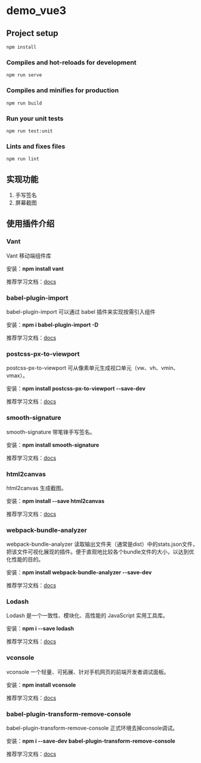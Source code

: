 # demo_vue3

## Project setup

```
npm install
```

### Compiles and hot-reloads for development

```
npm run serve
```

### Compiles and minifies for production

```
npm run build
```

### Run your unit tests

```
npm run test:unit
```

### Lints and fixes files

```
npm run lint
```

## 实现功能

1. 手写签名
2. 屏幕截图

## 使用插件介绍

### Vant

Vant 移动端组件库

安装：**npm install vant**

推荐学习文档：[docs](https://youzan.github.io/vant/#/zh-CN/home)

### babel-plugin-import

babel-plugin-import  可以通过 babel 插件来实现按需引入组件

安装：**npm i babel-plugin-import -D**

推荐学习文档：[docs](https://github.com/umijs/babel-plugin-import)

### postcss-px-to-viewport

postcss-px-to-viewport 可从像素单元生成视口单元（vw、vh、vmin、vmax）。

安装：**npm install postcss-px-to-viewport --save-dev**

推荐学习文档：[docs](https://npmmirror.com/package/postcss-px-to-viewport)

### smooth-signature

smooth-signature 带笔锋手写签名。

安装：**npm install smooth-signature**

推荐学习文档：[docs](https://github.com/linjc/smooth-signature)

### html2canvas

html2canvas 生成截图。

安装：**npm install --save html2canvas**

推荐学习文档：[docs](http://html2canvas.hertzen.com/)

### webpack-bundle-analyzer

webpack-bundle-analyzer 读取输出文件夹（通常是dist）中的stats.json文件，把该文件可视化展现的插件。便于直观地比较各个bundle文件的大小，以达到优化性能的目的。

安装：**npm install webpack-bundle-analyzer --save-dev**

推荐学习文档：[docs](https://www.npmjs.com/package/webpack-bundle-analyzer)

### Lodash

Lodash 是一个一致性、模块化、高性能的 JavaScript 实用工具库。

安装：**npm i --save lodash**

推荐学习文档：[docs](https://www.lodashjs.com/)

### vconsole

vconsole 一个轻量、可拓展、针对手机网页的前端开发者调试面板。

安装：**npm install vconsole**

推荐学习文档：[docs](https://github.com/Tencent/vConsole/blob/dev/README_CN.md)

### babel-plugin-transform-remove-console

babel-plugin-transform-remove-console 正式环境去掉console调试。

安装：**npm i --save-dev babel-plugin-transform-remove-console**

推荐学习文档：[docs](https://blog.csdn.net/weixin_42301962/article/details/110185965)
